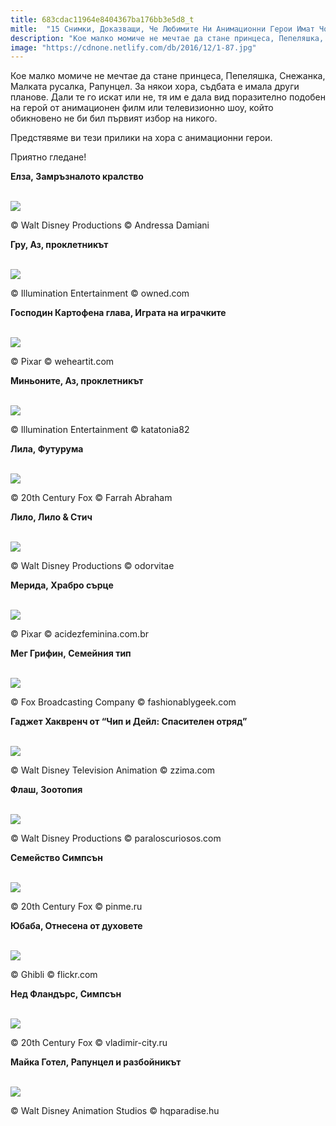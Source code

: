 ```yaml
---
title: 683cdac11964e8404367ba176bb3e5d8_t
mitle:  "15 Снимки, Доказващи, Че Любимите Ни Анимационни Герои Имат Човешки Двойници"
description: "Кое малко момиче не мечтае да стане принцеса, Пепеляшка, Снежанка, Малката русалка, Рапунцел. За някои хора, съдбата е имала други планове. Дали те го искат или не, тя"
image: "https://cdnone.netlify.com/db/2016/12/1-87.jpg"
---
```


 <p>Кое малко момиче не мечтае да стане принцеса, Пепеляшка, Снежанка, Малката русалка, Рапунцел. За някои хора, съдбата е имала други планове. Дали те го искат или не, тя им е дала вид поразително подобен на герой от анимационен филм или телевизионно шоу, който обикновено не би бил първият избор на никого.</p>      <p>Предстявяме ви тези прилики на хора с анимационни герои.</p> <p>Приятно гледане!</p> <p><strong>Елза, Замръзналото кралство</strong></p>        <br/><img src="https://cdnone.netlify.com/db/2016/12/1-87.jpg"/><br/><p>© Walt Disney Productions © Andressa Damiani</p>  <p><strong>Гру, Аз, проклетникът</strong></p>  <br/><img src="https://cdnone.netlify.com/db/2016/12/2-65.jpg"/><br/><p>© Illumination Entertainment © owned.com</p> <p><strong>Господин Картофена глава, Играта на играчките</strong></p>       <br/><img src="https://cdnone.netlify.com/db/2016/12/3-87.jpg"/><br/><p>© Pixar © weheartit.com</p>  <p><strong>Миньоните, Аз, проклетникът</strong></p>  <br/><img src="https://cdnone.netlify.com/db/2016/12/4-84.jpg"/><br/><p>© Illumination Entertainment © katatonia82</p> <p><strong>Лила, Футурума</strong></p>  <br/><img src="https://cdnone.netlify.com/db/2016/12/5-83.jpg"/><br/><p>© 20th Century Fox © Farrah Abraham</p>  <p><strong>Лило, Лило &amp; Стич</strong></p>       <br/><img src="https://cdnone.netlify.com/db/2016/12/6-80.jpg"/><br/><p>© Walt Disney Productions © odorvitae</p> <p><strong>Мерида, Храбро сърце</strong></p>  <br/><img src="https://cdnone.netlify.com/db/2016/12/7-75.jpg"/><br/><p>© Pixar © acidezfeminina.com.br</p> <p><strong>Мег Грифин, Семейния тип</strong></p>       <br/><img src="https://cdnone.netlify.com/db/2016/12/8-71.jpg"/><br/><p>© Fox Broadcasting Company © fashionablygeek.com</p> <p><strong>Гаджет Хаквренч от “Чип и Дейл: Спасителен отряд”</strong></p>  <br/><img src="https://cdnone.netlify.com/db/2016/12/9-69.jpg"/><br/><p>© Walt Disney Television Animation © zzima.com</p> <p><strong>Флаш, Зоотопия</strong></p>  <br/><img src="https://cdnone.netlify.com/db/2016/12/10-66.jpg"/><br/><p>© Walt Disney Productions © paraloscuriosos.com</p> <p><strong>Семейство Симпсън </strong></p>  <br/><img src="https://cdnone.netlify.com/db/2016/12/11-58.jpg"/><br/><p>© 20th Century Fox © pinme.ru</p> <p><strong>Юбаба, Отнесена от духовете</strong></p>  <br/><img src="https://cdnone.netlify.com/db/2016/12/12-51.jpg"/><br/><p>© Ghibli © flickr.com</p> <p><strong>Нед Фландърс, Симпсън</strong></p>  <br/><img src="https://cdnone.netlify.com/db/2016/12/13-46.jpg"/><br/><p>© 20th Century Fox © vladimir-city.ru</p>  <p><strong>Майка Готел, Рапунцел и разбойникът</strong></p>  <br/><img src="https://cdnone.netlify.com/db/2016/12/14-46.jpg"/><br/><p>© Walt Disney Animation Studios © hqparadise.hu</p>       